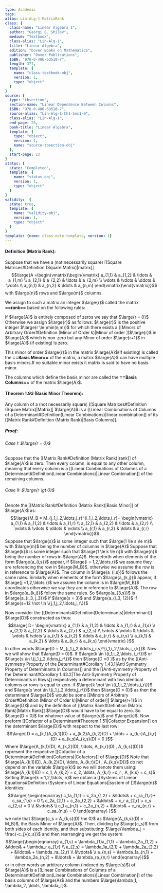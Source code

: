 ```yaml
---
type: Academic
tags:
alias: Lin-ALg-1-MatrixRank
class: {
  class-name: "Linear Algebra 1",
  author: "Georgi E. Shilov",
  medium: "Textbook",
  class-alias: "Lin-Alg-1",
  title: "Linear Algebra",
  edition: "Dover Books on Mathematics",
  publisher: "Dover Publications",
  ISBN: "978-0-486-63518-7",
  length: 377,
  template: {
    name: "class-textbook-obj",
    version: 1,
    type: "object"
  }
}
source: {
  type: "tbsection",
  section-name: "Linear Dependence Between Columns",
  ISBN: "978-0-486-63518-7",
  source-alias: "Lin-Alg-1-Ch1-Sec1-9",
  class-alias: "Lin-Alg-1",
  end-page: 28,
  book-title: "Linear Algebra",
  template: {
    type: "object",
    version: 1,
    name: "source-tbsection-obj"
  },
  start-page: 23
}
status: {
  state: "Completed",
  template: {
    name: "status-obj",
    version: 1,
    type: "object"
  }
}
validity:  {
  state: true,
  template: {
    name: "validity-obj",
    version: 1,
    type: "object"
  }
}
template: {name: class-note-template, version: 1}
---
```

#### Definition (Matrix Rank): 
Suppose that we  have a (not necessarily square) [[Square Matrices#Definition (Square Matrix)|matrix]] $$\large{A =\begin{vmatrix}\begin{vmatrix}
a_{1,1} & a_{1,2} & \ldots & a_{1,m} \\ 
a_{2,1} & a_{2,2} & \ldots & a_{2,m} \\ 
\vdots & \vdots & \ddots & \vdots \\ 
a_{n,1} & a_{n,2} & \ldots & a_{n,m}
\end{vmatrix}\end{vmatrix}}$$
with $\large{n}$ rows and $\large{m}$ columns. 

We assign to such a matrix an integer $\large{r}$ called the matrix **==rank==** based on the following rules: 

If $\large{A}$ is entirely composed of zeros we say that $\large{r = 0}$
Otherwise we assign $\large{r}$ as follows: 
$\large{r}$ is the positive integer $\large{r \le \min(n,m)}$ for which there exists a [[Minors of Arbitrary Order#Definition (Minor of Order k)|Minor of order ]]$\large{r}$ in $\large{A}$ which is non-zero but any Minor of order $\large{r+1}$ in $\large{A}$ (if existing) is zero.

This minor of order $\large{r}$ in the matrix $\large{A}$(If existing) is called the **==Basis Minor==** of the matrix, a matrix $\large{A}$ can have multiple basis minors.If no suitable minor exists it matrix is said to have no basis minor.

The columns which define the basis minor are called the **==Basis Columns==** of the matrix $\large{A}$. 

#### Theorem 1.93 (Basis Minor Theorem): 
Any column of a (not necessarily square) [[Square Matrices#Definition (Square Matrix)|Matrix]] $\large{A}$ is a [[Linear Combinations of Columns of a Determinant#Definition(Linear Combinations)|linear combination]] of its [[Matrix Rank#Definition (Matrix Rank)|Basis Columns]].

##### Proof:
###### Case I: $\large{r = 0}$
Suppose that the [[Matrix Rank#Definition (Matrix Rank)|rank]] of $\large{A}$ is zero. Then every column, is equal to any other column, meaning that every column is a [[Linear Combinations of Columns of a Determinant#Definition(Linear Combinations)|Linear Combination]] of the remaining columns.

###### Case II: $\large{r \gt 0}$
Denote the [[Matrix Rank#Definition (Matrix Rank)|Basis Minor]] of $\large{A}$ as: 
$$\large{M_B = M_{j_1,j_2,\ldots,j_r}^{i_1,i_2,\ldots,i_r}= \begin{vmatrix}
a_{1,1} & a_{1,2} & \ldots & a_{1,r} \\
a_{2,1} & a_{2,2} & \ldots & a_{2,r} \\ 
\vdots & \vdots & \ddots & \vdots \\
a_{r,1} & a_{r,2} & \ldots & a_{r,r} 
\end{vmatrix}}$$
Suppose that $\large{s}$ is some integer such that $\large{1 \le s \le m}$ with $\large{m}$ being the number of columns in $\large{A}$ 
Suppose that $\large{k}$ is some integer such that $\large{1 \le k \le n}$ with $\large{n}$ being the number of rows in $\large{A}$.
Henceforth when elements of the form $\large{a_{i,s}}$ appear, if $\large{i = 1,2,\ldots,r}$ we assume they are referencing the row in $\large{M_B}$, otherwise we assume the row is in reference to $\large{A}$. The column in $\large{a_{i,s}}$ follows the same rules. 
Similarly when elements of the form $\large{a_{k,j}}$ appear, if $\large{j =1,2,\ldots,r}$ we assume the column is in $\large{M_B}$ coordinates otherwise we say they are in reference to $\large{A}$. The row in $\large{a_{k,j}}$ follow the same rules.
So $\large{a_{3,s}}$ is $\large{a_{i_3, j_3}}$ if $\large{s = 3}$ and $\large{a_{i_3, 12}}$ if $\large{s=12 \not \in \{j_1,j_2,\ldots,j_r\}}$

Now consider the [[Determinants#Definition(Determinants)|determinant]] $\large{D}$ constructed as thus: 
$$\large{
D= \begin{vmatrix} 
a_{1,1} & a_{1,2} & \ldots & a_{1,r} & a_{1,s} \\
a_{2,1} & a_{2,2} & \ldots & a_{2,r} & a_{2,s} \\
\vdots  & \vdots & \ddots & \vdots & \vdots \\ 
a_{r,1} & a_{r,2} & \ldots & a_{r,r} & a_{r,s} \\ 
a_{k,1} & a_{k,2} & \ldots & a_{k,r} & a_{k,s}
 \end{vmatrix}
}$$
In other words $\large{D = M_{j_1,j_2,\ldots,j_r,s}^{i_1,i_2,\ldots,i_r,k}}$.
Now we will show that $\large{D = 0}$.
If $\large{k \in \{i_1,i_2,\ldots, i_r\}}$ or $\large{s \in \{j_1,j_2,\ldots,j_r\}}$ then $\large{D =0 }$ as by the [[Anti-symmetry Property of the Determinant#Corollary 1.43.1|Anti Symmetry Property of Determinants in Columns]] and the [[Anti-symmetry Property of the Determinant#Corollary 1.43.2|The Anti-Symmetry Property of Determinants in Rows]] respectively a determinant with two identical columns or rows is equal to zero. 
if $\large{k \not \in \{i_1,i_2,\ldots,i_r\}}$ and $\large{s \not \in \{j_1,j_2,\ldots,j_r\}}$ then $\large{D = 0}$ as then the determinant $\large{D}$ would be some [[Minors of Arbitrary Order#Definition (Minor of Order k)|Minor of order]] $\large{r+1}$ in $\large{D}$ and by the definition of [[Matrix Rank#Definition (Matrix Rank)|Matrix Rank]] $\large{D}$ would have to be equal to zero.
So $\large{D = 0}$ for whatever value of $\large{s}$ and $\large{k}$.
Now preform [[Cofactor of a Determinant#Theorem 1.51|Cofactor Expansion]] on the determinant $\large{D}$ with respect to the last row: 
$$\large{
D = a_{k,1}A_{k,1}(D) + a_{k,2}A_{k,2}(D) + \ldots + a_{k,r}A_{k,r}(D) + a_{k,s}A_{k,s}(D) = 0 
}$$
Where $\large{A_{k,1}(D), A_{k,2}(D), \ldots, A_{k,r}(D) , A_{k,s}(D)}$ represent the respective [[Cofactor of a Determinant#Definition(Cofactors)|Cofactors]] of $\large{D}$
Note that $\large{A_{k,1}(D), A_{k,2}(D), \ldots, A_{k,r}(D) , A_{k,s}(D)}$ do not depend on the variable $\large{k}$ so we will denote them using:
$\large{A_{k,1}(D) = c_1, A_{k,2} = c_2, \ldots, A_{k,r} =c_r , A_{k,s} = c_s}$ 
Setting $\large{k = 1,2,\ldots, n}$ we obtain a [[Systems of Linear Equations#Definition (Systems of Linear Equations)|system of ]]$\large{n}$ identities:
$$\large{ \begin{eqnarray}
c_1a_{1,1} + c_2a_{1,2} + &\ldots& + c_ra_{1,r}+ c_sa_{1,s} = 0 \\
c_2a_{2,1} + c_2a_{2,2} + &\ldots& + c_r a_{2,r} + c_s a_{2,s} = 0 \\
&\vdots& \\ 
c_1 a_{n,1} + c_2a_{n,2} + &\ldots& + c_ra_{n,r} + c_sa_{n,s} = 0 
\end{eqnarray}
}$$
we note that $\large{c_s = A_{k,s}(D) \ne 0}$ as $\large{A_{k,s}(D) = M_B}$, the Basis Minor of $\large{A}$.
Then, dividing by $\large{c_s}$ from both sides of each identity, and then substituting: $\large{\lambda_j = \frac{-c_j}{c_s}}$ and then rearranging we get the system: 
$$\large{\begin{eqnarray}
a_{1,s} = \lambda_{1}a_{1,1} + \lambda_2a_{1,2} + &\ldots& + \lambda_r a_{1,r} \\
a_{2,s} = \lambda_1a_{2,1} + \lambda_2a_{2,2} + &\ldots& + \lambda_ra_{2,r} \\
&\vdots& \\ 
a_{n,s} = \lambda_1a_{n,1} + \lambda_2a_{n,2} + &\ldots& + \lambda_ra_{n,r}
\end{eqnarray}}$$
or in other words an arbitrary column (indexed by $\large{s}$) of $\large{A}$ is a [[Linear Combinations of Columns of a Determinant#Definition(Linear Combinations)|Linear Combination]] of the basis columns of $\large{A}$ and the numbers $\large{\lambda_1, \lambda_2, \ldots, \lambda_r}$.
